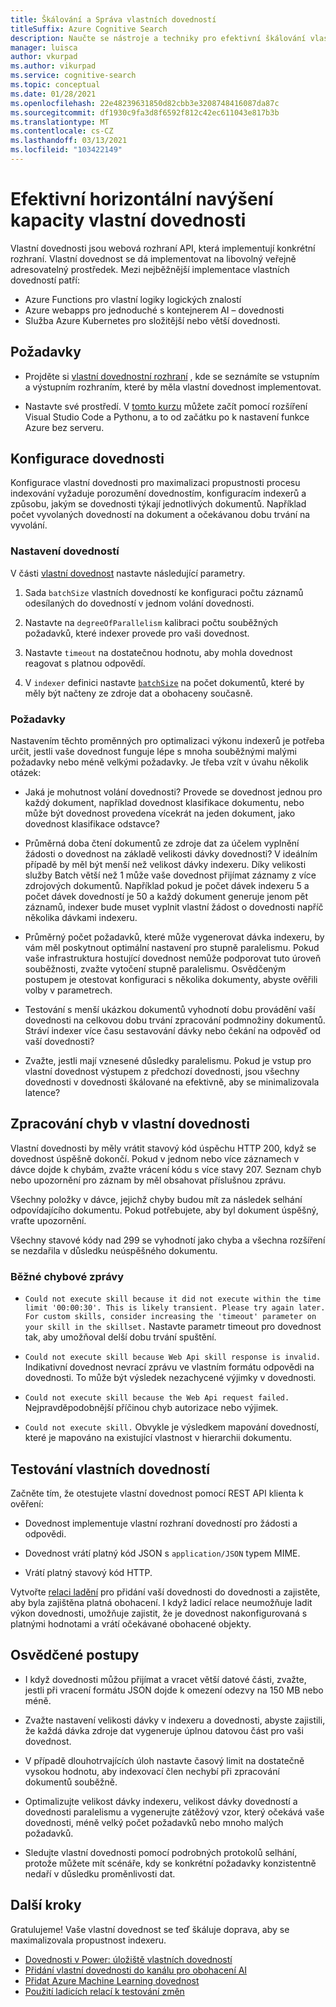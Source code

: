 ```yaml
---
title: Škálování a Správa vlastních dovedností
titleSuffix: Azure Cognitive Search
description: Naučte se nástroje a techniky pro efektivní škálování vlastní dovednosti pro maximální propustnost. Vlastní dovednosti vyvolávají vlastní modely AI nebo logiku, které můžete přidat do kanálu pro indexování s obohaceným AI do Azure Kognitivní hledání.
manager: luisca
author: vkurpad
ms.author: vikurpad
ms.service: cognitive-search
ms.topic: conceptual
ms.date: 01/28/2021
ms.openlocfilehash: 22e48239631850d82cbb3e3208748416087da87c
ms.sourcegitcommit: df1930c9fa3d8f6592f812c42ec611043e817b3b
ms.translationtype: MT
ms.contentlocale: cs-CZ
ms.lasthandoff: 03/13/2021
ms.locfileid: "103422149"
---
```

# <a name="efficiently-scale-out-a-custom-skill"></a>Efektivní horizontální navýšení kapacity vlastní dovednosti

Vlastní dovednosti jsou webová rozhraní API, která implementují konkrétní rozhraní. Vlastní dovednost se dá implementovat na libovolný veřejně adresovatelný prostředek. Mezi nejběžnější implementace vlastních dovedností patří:
* Azure Functions pro vlastní logiky logických znalostí
* Azure webapps pro jednoduché s kontejnerem AI – dovednosti
* Služba Azure Kubernetes pro složitější nebo větší dovednosti.

## <a name="prerequisites"></a>Požadavky

+ Projděte si [vlastní dovednostní rozhraní](cognitive-search-custom-skill-interface.md) , kde se seznámíte se vstupním a výstupním rozhraním, které by měla vlastní dovednost implementovat.

+ Nastavte své prostředí. V [tomto kurzu](/python/tutorial-vs-code-serverless-python-01) můžete začít pomocí rozšíření Visual Studio Code a Pythonu, a to od začátku po k nastavení funkce Azure bez serveru.

## <a name="skillset-configuration"></a>Konfigurace dovednosti

Konfigurace vlastní dovednosti pro maximalizaci propustnosti procesu indexování vyžaduje porozumění dovednostím, konfiguracím indexerů a způsobu, jakým se dovednosti týkají jednotlivých dokumentů. Například počet vyvolaných dovedností na dokument a očekávanou dobu trvání na vyvolání.

### <a name="skill-settings"></a>Nastavení dovedností

V části [vlastní dovednost](cognitive-search-custom-skill-web-api.md) nastavte následující parametry.

1. Sada `batchSize` vlastních dovedností ke konfiguraci počtu záznamů odesílaných do dovedností v jednom volání dovednosti.

2. Nastavte na `degreeOfParallelism` kalibraci počtu souběžných požadavků, které indexer provede pro vaši dovednost.

3. Nastavte `timeout` na dostatečnou hodnotu, aby mohla dovednost reagovat s platnou odpovědí.

4. V `indexer` definici nastavte [`batchSize`](https://docs.microsoft.com/rest/api/searchservice/create-indexer#indexer-parameters) na počet dokumentů, které by měly být načteny ze zdroje dat a obohaceny současně.

### <a name="considerations"></a>Požadavky

Nastavením těchto proměnných pro optimalizaci výkonu indexerů je potřeba určit, jestli vaše dovednost funguje lépe s mnoha souběžnými malými požadavky nebo méně velkými požadavky. Je třeba vzít v úvahu několik otázek:

* Jaká je mohutnost volání dovednosti? Provede se dovednost jednou pro každý dokument, například dovednost klasifikace dokumentu, nebo může být dovednost provedena vícekrát na jeden dokument, jako dovednost klasifikace odstavce?

* Průměrná doba čtení dokumentů ze zdroje dat za účelem vyplnění žádosti o dovednost na základě velikosti dávky dovednosti? V ideálním případě by měl být menší než velikost dávky indexeru. Díky velikosti služby Batch větší než 1 může vaše dovednost přijímat záznamy z více zdrojových dokumentů. Například pokud je počet dávek indexeru 5 a počet dávek dovedností je 50 a každý dokument generuje jenom pět záznamů, indexer bude muset vyplnit vlastní žádost o dovednosti napříč několika dávkami indexeru.

* Průměrný počet požadavků, které může vygenerovat dávka indexeru, by vám měl poskytnout optimální nastavení pro stupně paralelismu. Pokud vaše infrastruktura hostující dovednost nemůže podporovat tuto úroveň souběžnosti, zvažte vytočení stupně paralelismu. Osvědčeným postupem je otestovat konfiguraci s několika dokumenty, abyste ověřili volby v parametrech.

* Testování s menší ukázkou dokumentů vyhodnotí dobu provádění vaší dovednosti na celkovou dobu trvání zpracování podmnožiny dokumentů. Stráví indexer více času sestavování dávky nebo čekání na odpověď od vaší dovednosti? 

* Zvažte, jestli mají vznesené důsledky paralelismu. Pokud je vstup pro vlastní dovednost výstupem z předchozí dovednosti, jsou všechny dovednosti v dovednosti škálované na efektivně, aby se minimalizovala latence?

## <a name="error-handling-in-the-custom-skill"></a>Zpracování chyb v vlastní dovednosti

Vlastní dovednosti by měly vrátit stavový kód úspěchu HTTP 200, když se dovednost úspěšně dokončí. Pokud v jednom nebo více záznamech v dávce dojde k chybám, zvažte vrácení kódu s více stavy 207. Seznam chyb nebo upozornění pro záznam by měl obsahovat příslušnou zprávu.

Všechny položky v dávce, jejichž chyby budou mít za následek selhání odpovídajícího dokumentu. Pokud potřebujete, aby byl dokument úspěšný, vraťte upozornění.

Všechny stavové kódy nad 299 se vyhodnotí jako chyba a všechna rozšíření se nezdařila v důsledku neúspěšného dokumentu. 

### <a name="common-error-messages"></a>Běžné chybové zprávy

* `Could not execute skill because it did not execute within the time limit '00:00:30'. This is likely transient. Please try again later. For custom skills, consider increasing the 'timeout' parameter on your skill in the skillset.` Nastavte parametr timeout pro dovednost tak, aby umožňoval delší dobu trvání spuštění.

* `Could not execute skill because Web Api skill response is invalid.` Indikativní dovednost nevrací zprávu ve vlastním formátu odpovědi na dovednosti. To může být výsledek nezachycené výjimky v dovednosti.

* `Could not execute skill because the Web Api request failed.` Nejpravděpodobnější příčinou chyb autorizace nebo výjimek.

* `Could not execute skill.` Obvykle je výsledkem mapování dovedností, které je mapováno na existující vlastnost v hierarchii dokumentu.

## <a name="testing-custom-skills"></a>Testování vlastních dovedností

Začněte tím, že otestujete vlastní dovednost pomocí REST API klienta k ověření:

* Dovednost implementuje vlastní rozhraní dovedností pro žádosti a odpovědi.

* Dovednost vrátí platný kód JSON s `application/JSON` typem MIME.

* Vrátí platný stavový kód HTTP.

Vytvořte [relaci ladění](cognitive-search-debug-session.md) pro přidání vaší dovednosti do dovednosti a zajistěte, aby byla zajištěna platná obohacení. I když ladicí relace neumožňuje ladit výkon dovednosti, umožňuje zajistit, že je dovednost nakonfigurovaná s platnými hodnotami a vrátí očekávané obohacené objekty.

## <a name="best-practices"></a>Osvědčené postupy

* I když dovednosti můžou přijímat a vracet větší datové části, zvažte, jestli při vracení formátu JSON dojde k omezení odezvy na 150 MB nebo méně.

* Zvažte nastavení velikosti dávky v indexeru a dovednosti, abyste zajistili, že každá dávka zdroje dat vygeneruje úplnou datovou část pro vaši dovednost.

* V případě dlouhotrvajících úloh nastavte časový limit na dostatečně vysokou hodnotu, aby indexovací člen nechybí při zpracování dokumentů souběžně.

* Optimalizujte velikost dávky indexeru, velikost dávky dovedností a dovednosti paralelismu a vygenerujte zátěžový vzor, který očekává vaše dovednosti, méně velký počet požadavků nebo mnoho malých požadavků.

* Sledujte vlastní dovednosti pomocí podrobných protokolů selhání, protože můžete mít scénáře, kdy se konkrétní požadavky konzistentně nedaří v důsledku proměnlivosti dat.


## <a name="next-steps"></a>Další kroky
Gratulujeme! Vaše vlastní dovednost se teď škáluje doprava, aby se maximalizovala propustnost indexeru. 

+ [Dovednosti v Power: úložiště vlastních dovedností](https://github.com/Azure-Samples/azure-search-power-skills)
+ [Přidání vlastní dovednosti do kanálu pro obohacení AI](cognitive-search-custom-skill-interface.md)
+ [Přidat Azure Machine Learning dovednost](https://docs.microsoft.com/azure/search/cognitive-search-aml-skill)
+ [Použití ladicích relací k testování změn](https://docs.microsoft.com/azure/search/cognitive-search-debug-session)